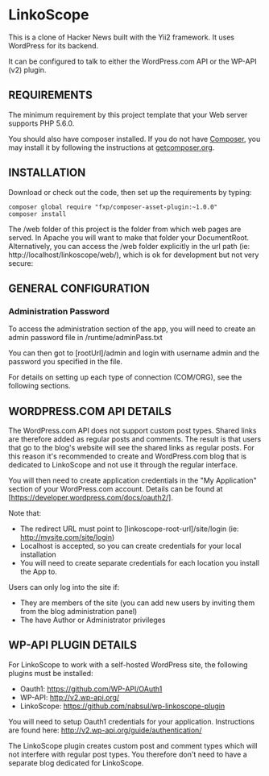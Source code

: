 LinkoScope 
============================

This is a clone of Hacker News built with the Yii2 framework. It uses WordPress for its backend.

It can be configured to talk to either the WordPress.com API or the WP-API (v2) plugin.


REQUIREMENTS
------------

The minimum requirement by this project template that your Web server supports PHP 5.6.0.

You should also have composer installed. If you do not have [Composer](http://getcomposer.org/), 
you may install it by following the instructions 
at [getcomposer.org](http://getcomposer.org/doc/00-intro.md#installation-nix).



INSTALLATION
------------

Download or check out the code, then set up the requirements by typing:

~~~
composer global require "fxp/composer-asset-plugin:~1.0.0"
composer install
~~~

The /web folder of this project is the folder from which web pages are served. 
In Apache you will want to make that folder your DocumentRoot. 
Alternatively, you can access the /web folder explicitly in the url path (ie: http://localhost/linkoscope/web/), 
which is ok for development but not very secure:

GENERAL CONFIGURATION
-------------

### Administration Password

To access the administration section of the app, you will need to create an 
admin password file in /runtime/adminPass.txt 

You can then got to [rootUrl]/admin and login with username admin and the password you specified in the file.

For details on setting up each type of connection (COM/ORG), see the following sections.

WORDPRESS.COM API DETAILS
-------------

The WordPress.com API does not support custom post types. Shared links are therefore added as regular posts and comments. 
The result is that users that go to the blog's website will see the shared links as regular posts. 
For this reason it's recommended to create and WordPress.com blog that is dedicated to LinkoScope and not use it 
through the regular interface.  

You will then need to create application credentials in the "My Application" section of your WordPress.com account. 
Details can be found at [https://developer.wordpress.com/docs/oauth2/].

Note that:

- The redirect URL must point to [linkoscope-root-url]/site/login (ie: http://mysite.com/site/login)
- Localhost is accepted, so you can create credentials for your local installation
- You will need to create separate credentials for each location you install the App to.
 
Users can only log into the site if:

- They are members of the site (you can add new users by inviting them from the blog administration panel)
- The have Author or Administrator privileges

WP-API PLUGIN DETAILS
-------------

For LinkoScope to work with a self-hosted WordPress site, the following plugins must be installed:

- Oauth1: https://github.com/WP-API/OAuth1
- WP-API: http://v2.wp-api.org/
- LinkoScope: https://github.com/nabsul/wp-linkoscope-plugin

You will need to setup Oauth1 credentials for your application. 
Instructions are found here: http://v2.wp-api.org/guide/authentication/
 
The LinkoScope plugin creates custom post and comment types which will not interfere with regular post types. 
You therefore don't need to have a separate blog dedicated for LinkoScope.
